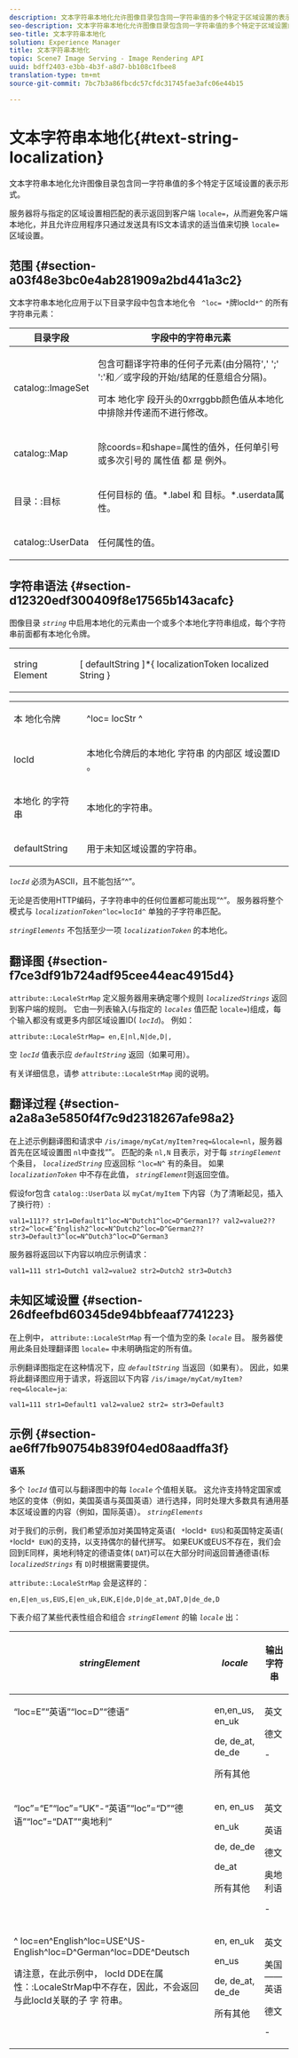 ```yaml
---
description: 文本字符串本地化允许图像目录包含同一字符串值的多个特定于区域设置的表示形式。
seo-description: 文本字符串本地化允许图像目录包含同一字符串值的多个特定于区域设置的表示形式。
seo-title: 文本字符串本地化
solution: Experience Manager
title: 文本字符串本地化
topic: Scene7 Image Serving - Image Rendering API
uuid: bdff2403-e3bb-4b3f-a8d7-bb108c1fbee8
translation-type: tm+mt
source-git-commit: 7bc7b3a86fbcdc57cfdc31745fae3afc06e44b15

---
```



# 文本字符串本地化{#text-string-localization}

文本字符串本地化允许图像目录包含同一字符串值的多个特定于区域设置的表示形式。

服务器将与指定的区域设置相匹配的表示返回到客户端 `locale=`，从而避免客户端本地化，并且允许应用程序只通过发送具有IS文本请求的适当值来切换 `locale=` 区域设置。

## 范围 {#section-a03f48e3bc0e4ab281909a2bd441a3c2}

文本字符串本地化应用于以下目录字段中包含本地化令 ` ^loc= *`牌locId`*^` 的所有字符串元素：

<table id="table_83344EFCB5B5418184E0A0B43D0B23F7"> 
 <thead> 
  <tr> 
   <th class="entry"> <b>目录字段</b> </th> 
   <th class="entry"> <b>字段中的字符串元素</b> </th> 
  </tr> 
 </thead>
 <tbody> 
  <tr> 
   <td> <p> <span class="codeph"> catalog::ImageSet </span> </p> </td> 
   <td> <p>包含可翻译字符串的任何子元素(由分隔符',' ';' ':'和／或字段的开始/结尾的任意组合分隔)。 </p> <p> 可本 <span class="codeph"> 地化字 </span> 段开头的0xrrggbb颜色值从本地化中排除并传递而不进行修改。 </p> </td> 
  </tr> 
  <tr> 
   <td> <p> <span class="codeph"> catalog::Map </span> </p> </td> 
   <td> <p>除coords=和shape=属性的值外，任何单引号或多次引号的 <span class="codeph"> 属性值 </span> 都 <span class="codeph"> 是 </span> 例外。 </p> </td> 
  </tr> 
  <tr> 
   <td> <p> <span class="codeph"> 目录：:目标 </span> </p> </td> 
   <td> <p>任何目标的 <span class="codeph"> 值。*.label </span> 和 <span class="codeph"> 目标。*.userdata属 </span> 性。 </p> </td> 
  </tr> 
  <tr> 
   <td> <p> <span class="codeph"> catalog::UserData </span> </p> </td> 
   <td> <p>任何属性的值。 </p> </td> 
  </tr> 
 </tbody> 
</table>

## 字符串语法 {#section-d12320edf300409f8e17565b143acafc}

图像目录 *`string`* 中启用本地化的元素由一个或多个本地化字符串组成，每个字符串前面都有本地化令牌。

<table id="simpletable_CEFDAE8395E6493E902D58A7E5A25BC7"> 
 <tr class="strow"> 
  <td class="stentry"> <p> <span class="codeph"> string <span class="varname"> Element </span></span> </p> </td> 
  <td class="stentry"> <p>[ <span class="varname"> defaultString </span>]*{ <span class="varname"> localizationToken localized </span> String <span class="varname"></span>} </p> </td> 
 </tr> 
</table>

<table id="simpletable_0A687FA72C4C4C1AAFFCB43143C1AB3B"> 
 <tr class="strow"> 
  <td class="stentry"> <p> <span class="codeph"> 本 <span class="varname"> 地化令牌 </span></span> </p> </td> 
  <td class="stentry"> <p> <span class="codeph"> ^loc= <span class="varname"> locStr </span> ^ </span> </p> </td> 
 </tr> 
 <tr class="strow"> 
  <td class="stentry"> <p> <span class="codeph"> <span class="varname"> locId </span></span> </p> </td> 
  <td class="stentry"> <p>本地化令牌后的本地化 <span class="varname"> 字符串 </span> 的内部区 <span class="varname"> 域设置ID </span>。 </p> </td> 
 </tr> 
 <tr class="strow"> 
  <td class="stentry"> <p> <span class="codeph"> 本地化 <span class="varname"> 的字符串 </span></span> </p> </td> 
  <td class="stentry"> <p>本地化的字符串。 </p> </td> 
 </tr> 
 <tr class="strow"> 
  <td class="stentry"> <p> <span class="codeph"> <span class="varname"> defaultString </span></span> </p> </td> 
  <td class="stentry"> <p>用于未知区域设置的字符串。 </p> </td> 
 </tr> 
</table>

*`locId`* 必须为ASCII，且不能包括“^”。

无论是否使用HTTP编码，子字符串中的任何位置都可能出现“^”。 服务器将整个模式与 *`localizationToken`*`^loc=locId^` 单独的子字符串匹配。

*`stringElements`* 不包括至少一项 *`localizationToken`* 的本地化。

## 翻译图 {#section-f7ce3df91b724adf95cee44eac4915d4}

`attribute::LocaleStrMap` 定义服务器用来确定哪个规则 *`localizedStrings`* 返回到客户端的规则。 它由一列表输入(与指定的 *`locales`* 值匹配 `locale=`)组成，每个输入都没有或更多内部区域设置ID( *`locId`*)。 例如：

`attribute::LocaleStrMap= en,E|nl,N|de,D|,`

空 *`locId`* 值表示应 *`defaultString`* 返回（如果可用）。

有关详细信息，请参 `attribute::LocaleStrMap` 阅的说明。

## 翻译过程 {#section-a2a8a3e5850f4f7c9d2318267afe98a2}

在上述示例翻译图和请求中 `/is/image/myCat/myItem?req=&locale=nl`，服务器首先在区域设置图 `nl`中查找“”。 匹配的条 `nl,N` 目表示，对于每 *`stringElement`*&#x200B;个条目， *`localizedString`* 应返回标 `^loc=N^` 有的条目。 如果 *`localizationToken`* 中不存在此值， *`stringElement`*&#x200B;则返回空值。

假设for包含 `catalog::UserData` 以 `myCat/myItem` 下内容（为了清晰起见，插入了换行符）:

`val1=111?? str1=Default1^loc=N^Dutch1^loc=D^German1?? val2=value2?? str2=^loc=E^English2^loc=N^Dutch2^loc=D^German2?? str3=Default3^loc=N^Dutch3^loc=D^German3`

服务器将返回以下内容以响应示例请求：

`val1=111 str1=Dutch1 val2=value2 str2=Dutch2 str3=Dutch3`

## 未知区域设置 {#section-26dfeefbd60345de94bbfeaaf7741223}

在上例中， `attribute::LocaleStrMap` 有一个值为空的条 *`locale`* 目。 服务器使用此条目处理翻译图 `locale=` 中未明确指定的所有值。

示例翻译图指定在这种情况下，应 *`defaultString`* 当返回（如果有）。 因此，如果将此翻译图应用于请求，将返回以下内容 `/is/image/myCat/myItem?req=&locale=ja`:

`val1=111 str1=Default1 val2=value2 str2= str3=Default3`

## 示例 {#section-ae6ff7fb90754b839f04ed08aadffa3f}

**语系**

多个 *`locId`* 值可以与翻译图中的每 *`locale`* 个值相关联。 这允许支持特定国家或地区的变体（例如，美国英语与英国英语）进行选择，同时处理大多数具有通用基本区域设置的内容（例如，国际英语）。 *`stringElements`*

对于我们的示例，我们希望添加对美国特定英语( ` *`locId`* EUS`)和英国特定英语( ` *`locId`* EUK`)的支持，以支持偶尔的替代拼写。 如果EUK或EUS不存在，我们会回到E同样，奥地利特定的德语变体( `DAT`)可以在大部分时间返回普通德语(标 *`localizedStrings`* 有 `D`)时根据需要提供。

`attribute::LocaleStrMap` 会是这样的：

`en,E|en_us,EUS,E|en_uk,EUK,E|de,D|de_at,DAT,D|de_de,D`

下表介绍了某些代表性组合和组合 *`stringElement`* 的输 *`locale`* 出：

<table id="table_A6B67587C5F44B5E9CD0E7ED29A81198"> 
 <thead> 
  <tr> 
   <th class="entry"> <i>stringElement</i> </th> 
   <th class="entry"> <i>locale</i> </th> 
   <th class="entry"> <p>输出字符串 </p> </th> 
  </tr> 
 </thead>
 <tbody> 
  <tr valign="top"> 
   <td> <p> <span class="codeph"> “loc=E”“英语”“loc=D”“德语” </span> </p> </td> 
   <td> <p> en,en_us, en_uk </p> <p> de, de_at, de_de </p> <p>所有其他 </p> </td> 
   <td> <p>英文 </p> <p>德文 </p> <p>- </p> </td> 
  </tr> 
  <tr valign="top"> 
   <td> <p> <span class="codeph"> “loc”=“E”“loc”=“UK”-“英语”“loc”=“D”“德语”“loc”=“DAT”“奥地利” </span> </p> </td> 
   <td> <p> en, en_us </p> <p> en_uk </p> <p> de, de_de </p> <p>de_at </p> <p>所有其他 </p> </td> 
   <td> <p>英文 </p> <p>英语 </p> <p>德文 </p> <p>奥地利语 </p> <p>- </p> </td> 
  </tr> 
  <tr valign="top"> 
   <td> <p> <span class="codeph"> ^ loc=en^English^loc=USE^US-English^loc=D^German^loc=DDE^Deutsch </span> </p> <p> 请注意，在此示例中， <span class="varname"> locId </span> DDE在属性：:LocaleStrMap中不存在，因此，不会返回与此locId关联的子 <span class="codeph"> 字 </span><span class="varname"></span> 符串。 </p> </td> 
   <td> <p> en, en_uk </p> <p> en_us </p> <p> de, de_at, de_de </p> <p>所有其他 </p> </td> 
   <td> <p>英文 </p> <p>美国——英语 </p> <p>德文 </p> <p>- </p> </td> 
  </tr> 
 </tbody> 
</table>

